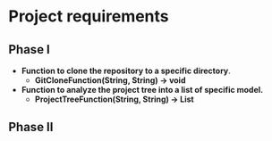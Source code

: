 # Project requirements

## Phase I
- **Function to clone the repository to a specific directory**.
  - **GitCloneFunction(String, String) -> void**
- **Function to analyze the project tree into a list of specific model.**
  - **ProjectTreeFunction(String, String) -> List<ProjectTree>**
## Phase II